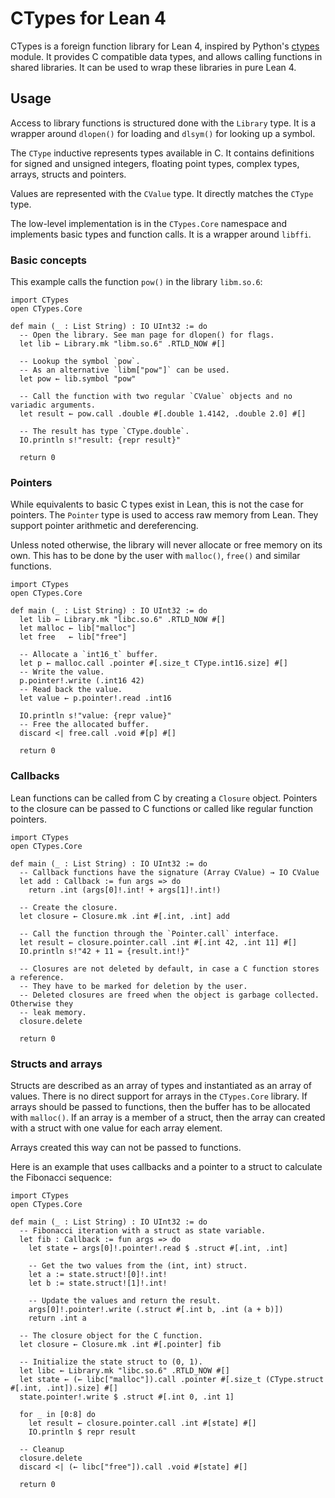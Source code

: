 # CTypes for Lean 4

CTypes is a foreign function library for Lean 4, inspired by Python's [ctypes](https://docs.python.org/3/library/ctypes.html) module.
It provides C compatible data types, and allows calling functions in shared libraries. It can be used to wrap these libraries in pure Lean 4.

## Usage

Access to library functions is structured done with the `Library` type.
It is a wrapper around `dlopen()` for loading and `dlsym()` for looking up a symbol.

The `CType` inductive represents types available in C.
It contains definitions for signed and unsigned integers, floating point types, complex types, arrays, structs and pointers.

Values are represented with the `CValue` type.
It directly matches the `CType` type.

The low-level implementation is in the `CTypes.Core` namespace and implements basic types and function calls.
It is a wrapper around `libffi`.

### Basic concepts

This example calls the function `pow()` in the library `libm.so.6`:
```Lean
import CTypes
open CTypes.Core

def main (_ : List String) : IO UInt32 := do
  -- Open the library. See man page for dlopen() for flags.
  let lib ← Library.mk "libm.so.6" .RTLD_NOW #[]

  -- Lookup the symbol `pow`.
  -- As an alternative `libm["pow"]` can be used.
  let pow ← lib.symbol "pow"

  -- Call the function with two regular `CValue` objects and no variadic arguments.
  let result ← pow.call .double #[.double 1.4142, .double 2.0] #[]

  -- The result has type `CType.double`.
  IO.println s!"result: {repr result}"

  return 0
```

### Pointers

While equivalents to basic C types exist in Lean, this is not the case for pointers.
The `Pointer` type is used to access raw memory from Lean.
They support pointer arithmetic and dereferencing.

Unless noted otherwise, the library will never allocate or free memory on its own.
This has to be done by the user with `malloc()`, `free()` and similar functions.

```Lean
import CTypes
open CTypes.Core

def main (_ : List String) : IO UInt32 := do
  let lib ← Library.mk "libc.so.6" .RTLD_NOW #[]
  let malloc ← lib["malloc"]
  let free   ← lib["free"]

  -- Allocate a `int16_t` buffer.
  let p ← malloc.call .pointer #[.size_t CType.int16.size] #[]
  -- Write the value.
  p.pointer!.write (.int16 42)
  -- Read back the value.
  let value ← p.pointer!.read .int16

  IO.println s!"value: {repr value}"
  -- Free the allocated buffer.
  discard <| free.call .void #[p] #[]

  return 0
```

### Callbacks

Lean functions can be called from C by creating a `Closure` object.
Pointers to the closure can be passed to C functions or called like regular function pointers.

```Lean
import CTypes
open CTypes.Core

def main (_ : List String) : IO UInt32 := do
  -- Callback functions have the signature (Array CValue) → IO CValue
  let add : Callback := fun args => do
    return .int (args[0]!.int! + args[1]!.int!)

  -- Create the closure.
  let closure ← Closure.mk .int #[.int, .int] add

  -- Call the function through the `Pointer.call` interface.
  let result ← closure.pointer.call .int #[.int 42, .int 11] #[]
  IO.println s!"42 + 11 = {result.int!}"

  -- Closures are not deleted by default, in case a C function stores a reference.
  -- They have to be marked for deletion by the user.
  -- Deleted closures are freed when the object is garbage collected. Otherwise they
  -- leak memory.
  closure.delete

  return 0
```

### Structs and arrays

Structs are described as an array of types and instantiated as an array of values.
There is no direct support for arrays in the `CTypes.Core` library.
If arrays should be passed to functions, then the buffer has to be allocated with `malloc()`.
If an array is a member of a struct, then the array can created with a struct with one value for each array element.

Arrays created this way can not be passed to functions.

Here is an example that uses callbacks and a pointer to a struct to calculate the Fibonacci sequence:

```Lean
import CTypes
open CTypes.Core

def main (_ : List String) : IO UInt32 := do
  -- Fibonacci iteration with a struct as state variable.
  let fib : Callback := fun args => do
    let state ← args[0]!.pointer!.read $ .struct #[.int, .int]

    -- Get the two values from the (int, int) struct.
    let a := state.struct![0]!.int!
    let b := state.struct![1]!.int!

    -- Update the values and return the result.
    args[0]!.pointer!.write (.struct #[.int b, .int (a + b)])
    return .int a

  -- The closure object for the C function.
  let closure ← Closure.mk .int #[.pointer] fib

  -- Initialize the state struct to (0, 1).
  let libc ← Library.mk "libc.so.6" .RTLD_NOW #[]
  let state ← (← libc["malloc"]).call .pointer #[.size_t (CType.struct #[.int, .int]).size] #[]
  state.pointer!.write $ .struct #[.int 0, .int 1]

  for _ in [0:8] do
    let result ← closure.pointer.call .int #[state] #[]
    IO.println $ repr result

  -- Cleanup
  closure.delete
  discard <| (← libc["free"]).call .void #[state] #[]

  return 0
```
